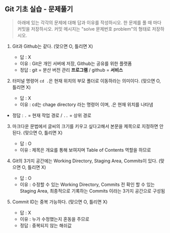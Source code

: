 ## Git 기초 실습 - 문제풀기

> 아래에 있는 각각의 문제에 대해 답과 이유를 작성하시오.
> 한 문제를 풀 때 마다 커밋을 저장하시오. 커밋 메시지는 "solve 문제번호 problem"의 형태로 저장하시오.



1. Git과 Github는 같다. (맞으면 O, 틀리면 X)

   - 답 : X
   - 이유 : Git은 개인 서버에 저장, Github는 공유를 위한 플랫폼
   - 정답 : git = 분산 버전 관리 **프로그램** / github = **서비스**

   

2. 터미널 명령어 `cd .`은 현재 위치의 부모 폴더로 이동하라는 의미이다. (맞으면 O, 틀리면 X)

   - 답 : X
   - 이유 : cd는 chage directory 라는 명령어 이며, .은 현재 위치를 나타냄
  - 정답 : `.` = 현재 작업 경로 / `..` = 상위 경로


3. 마크다운 문법에서 글씨의 크기를 키우고 싶다고해서 본문을 제목으로 지정하면 안된다. (맞으면 O, 틀리면 X)
   - 답 : O
   - 이유 : 제목은 개요를 통해 보여지며 Table of Contents 역할을 하므로



4. Git의 3가지 공간에는 Working Directory, Staging Area, Commits이 있다. (맞으면 O, 틀리면 X)
   - 답 : O
   - 이유 : 수정할 수 있는 Working Directory, Commits 전 확인 할 수 있는 Staging Area, 최종적으로 기록하는 Commits 이라는 3가지 공간으로 구성됨



5. Commit ID는 중복 가능하다. (맞으면 O, 틀리면 X)
   - 답 : X
   - 이유 : 누가 수정했는지 혼동을 주므로
   - 정답 : 중복되지 않는 해쉬값
